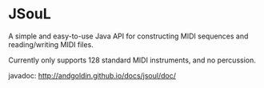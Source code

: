 JSouL
=====

A simple and easy-to-use Java API for constructing MIDI sequences and reading/writing MIDI files.

Currently only supports 128 standard MIDI instruments, and no percussion.

javadoc: http://andgoldin.github.io/docs/jsoul/doc/
